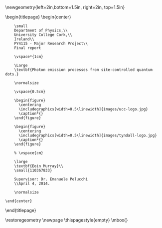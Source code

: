 

\newgeometry{left=2in,bottom=1.5in, right=2in, top=1.5in}

\begin{titlepage}
    \begin{center}

        \small
        Department of Physics,\\
        University College Cork,\\
        Ireland\\
        PY4115 - Major Research Project\\
        Final report

        \vspace*{1cm}

        \Large
        \textbf{Photon emission processes from site-controlled quantum dots.}

        \normalsize

        \vspace{0.5cm}

        \begin{figure}
          \centering
          \includegraphics[width=0.5\linewidth]{images/ucc-logo.jpg}
          \caption*{}
        \end{figure}

        \begin{figure}
          \centering
          \includegraphics[width=0.5\linewidth]{images/tyndall-logo.jpg}
          \caption*{}
        \end{figure}

        % \vspace{cm}

        \large
        \textbf{Eoin Murray}\\
        \small{110367833}

        Supervisor: Dr. Emanuele Pelucchi
        \\April 4, 2014.

        \normalsize

    \end{center}
\end{titlepage}


\restoregeometry
\newpage
\thispagestyle{empty}
\mbox{}
